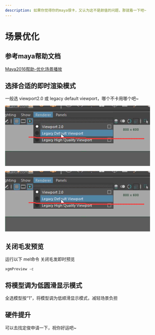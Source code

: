 ```yaml
---
description: 如果你觉得你的maya很卡，又认为这不是颜值的问题，那就看一下吧~
---
```


# 场景优化

## 参考maya帮助文档

[Maya2016帮助-优化场景播放](http://help.autodesk.com/view/MAYAUL/2016/CHS/?guid=GUID-6002180E-1171-4FF2-8E2B-4C208F5DB2CC)

## 选择合适的即时渲染模式

一般选 viewport2.0 或 legacy default viewport，哪个不卡用哪个吧~

![](.gitbook/assets/ji-shi-xuan-ran.png)

![](.gitbook/assets/ji-shi-xuan-ran.png)

## 关闭毛发预览

运行以下 mel命令 关闭毛发即时预览

```text
xgmPreview -c
```

## 将模型调为低圆滑显示模式

全选模型按“1”，将模型调为低顺滑显示模式，减轻场景负担

## 硬件提升

可以去找定俊申请一下，祝你好运吧~



